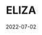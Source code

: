 ---
date: "2022-07-02"
title: ELIZA
link: https://github.com/lucasmelin/eliza
summary: "A clone of one of the first Natural Language Processing computer programs."
github:  https://github.com/lucasmelin/eliza
---
